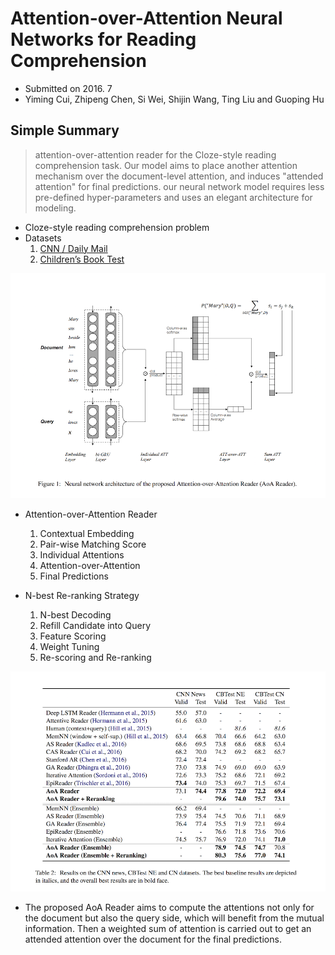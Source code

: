 # Attention-over-Attention Neural Networks for Reading Comprehension

- Submitted on 2016. 7
- Yiming Cui, Zhipeng Chen, Si Wei, Shijin Wang, Ting Liu and Guoping Hu

## Simple Summary

> attention-over-attention reader for the Cloze-style reading comprehension task. Our model aims to place another attention mechanism over the document-level attention, and induces "attended attention" for final predictions. our neural network model requires less pre-defined hyper-parameters and uses an elegant architecture for modeling. 

- Cloze-style reading comprehension problem
- Datasets
	1. [CNN / Daily Mail](http://cs.nyu.edu/~kcho/DMQA/)
	2. [Children’s Book Test](http://www.thespermwhale.com/jaseweston/babi/CBTest.tgz)

![images](../../images/attn_over_attn_nn_rc_1.png)

- Attention-over-Attention Reader
	1. Contextual Embedding
	2. Pair-wise Matching Score
	3. Individual Attentions
	4. Attention-over-Attention
	5. Final Predictions

- N-best Re-ranking Strategy
	1. N-best Decoding
	2. Refill Candidate into Query
	3. Feature Scoring
	4. Weight Tuning
	5. Re-scoring and Re-ranking

![images](../../images/attn_over_attn_nn_rc_2.png)

- The proposed AoA Reader aims to compute the attentions not only for the document but also the query side, which will benefit from the mutual information. Then a weighted sum of attention is carried out to get an attended attention over the document for the final predictions.